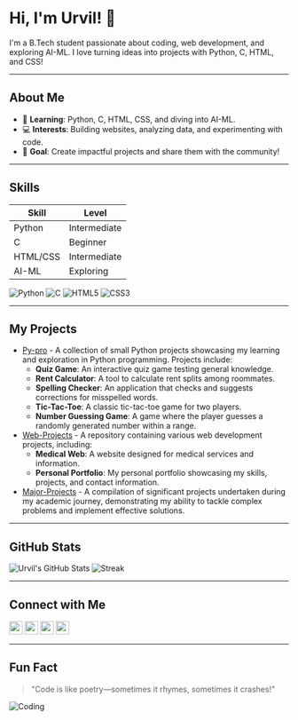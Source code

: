 # Hi, I'm Urvil! 👋

I'm a B.Tech student passionate about coding, web development, and exploring AI-ML. I love turning ideas into projects with Python, C, HTML, and CSS!

---

## About Me
- 🌱 **Learning**: Python, C, HTML, CSS, and diving into AI-ML.
- 💻 **Interests**: Building websites, analyzing data, and experimenting with code.
- 🎯 **Goal**: Create impactful projects and share them with the community!

---

## Skills
| Skill        | Level         |
|--------------|---------------|
| Python       | Intermediate  |
| C            | Beginner      |
| HTML/CSS     | Intermediate  |
| AI-ML        | Exploring     |

![Python](https://img.shields.io/badge/-Python-3776AB?style=flat&logo=python) 
![C](https://img.shields.io/badge/-C-A8B9CC?style=flat&logo=c) 
![HTML5](https://img.shields.io/badge/-HTML5-E34F26?style=flat&logo=html5) 
![CSS3](https://img.shields.io/badge/-CSS3-1572B6?style=flat&logo=css3)

---

## My Projects
- [Py-pro](https://github.com/uvpatel/Py-pro) - A collection of small Python projects showcasing my learning and exploration in Python programming. Projects include:
  - **Quiz Game**: An interactive quiz game testing general knowledge.
  - **Rent Calculator**: A tool to calculate rent splits among roommates.
  - **Spelling Checker**: An application that checks and suggests corrections for misspelled words.
  - **Tic-Tac-Toe**: A classic tic-tac-toe game for two players.
  - **Number Guessing Game**: A game where the player guesses a randomly generated number within a range.
- [Web-Projects](https://github.com/uvpatel/Web-Projects) - A repository containing various web development projects, including:
  - **Medical Web**: A website designed for medical services and information.
  - **Personal Portfolio**: My personal portfolio showcasing my skills, projects, and contact information.
- [Major-Projects](https://github.com/uvpatel/Major-Projects) - A compilation of significant projects undertaken during my academic journey, demonstrating my ability to tackle complex problems and implement effective solutions.

---

## GitHub Stats
![Urvil's GitHub Stats](https://github-readme-stats.vercel.app/api?username=uvpatel&show_icons=true&theme=dracula)
![Streak](https://github-readme-streak-stats.herokuapp.com/?user=uvpatel&theme=dracula)

---

## Connect with Me
[<img src="https://img.icons8.com/color/48/000000/github.png" width="24"/>](https://github.com/uvpatel)
[<img src="https://img.icons8.com/color/48/000000/linkedin.png" width="24"/>](https://www.linkedin.com/in/urvil-patel-6995a0320)
[<img src="https://img.icons8.com/color/48/000000/instagram-new.png" width="24"/>](https://www.instagram.com/yourhandle)
[<img src="https://img.icons8.com/color/48/000000/gmail.png" width="24"/>](mailto:your.email@example.com)

---

## Fun Fact
> "Code is like poetry—sometimes it rhymes, sometimes it crashes!"

![Coding](https://media.giphy.com/media/LmNwrBhejkK9EFP504/giphy.gif)
